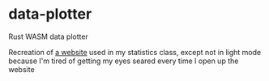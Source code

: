 # data-plotter
Rust WASM data plotter

Recreation of [a website](https://www.stapplet.com/) used in my statistics class, except not in light mode because I'm tired of getting my eyes seared every time I open up the website
